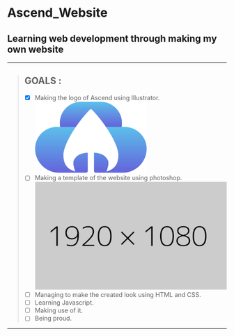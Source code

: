 Ascend_Website
===
Learning web development through making my own website
---
---
>## **GOALS** :
>- [x] Making the logo of Ascend using Illustrator.  
	<img src="./Ascend/logo/Ascend.png" alt="Ascend Logo" width="256"/>
>- [ ] Making a template of the website using photoshop.  
	<img src="./Placeholder.png" alt="Webdesign Template Placeholder" width="512"/>
>- [ ] Managing to make the created look using HTML and CSS.
>- [ ] Learning Javascript.
>- [ ] Making use of it.
>- [ ] Being proud.
---

